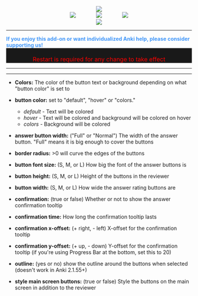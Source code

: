 <center><div style="vertical-align:middle;"><a href="https://www.theanking.com"><img src="/_addons/374005964/AnKing/TheAnKing.png"></a></div></center>

<center><a href="https://www.facebook.com/ankingmed"><img src="/_addons/374005964/AnKing/Facebook.jpg"></a>
&nbsp;&nbsp;&nbsp;&nbsp;&nbsp;&nbsp;&nbsp;&nbsp;&nbsp;&nbsp;&nbsp;&nbsp;&nbsp;<a href="https://www.instagram.com/ankingmed"><img src="/_addons/374005964/AnKing/Instagram.jpg"></a>
&nbsp;&nbsp;&nbsp;&nbsp;&nbsp;&nbsp;&nbsp;&nbsp;&nbsp;&nbsp;&nbsp;&nbsp;&nbsp;<a href="https://www.youtube.com/theanking"><img src="/_addons/374005964/AnKing/YouTube.jpg"></a></center>

<center><a href="https://www.patreon.com/ankingmed"><img src="/_addons/374005964/AnKing/Patreon.jpg"></a></center>

---

<div style="color: #4297F9;"><b>If you enjoy this add-on or want individualized Anki help, please consider supporting us!</b></div>

<div style="color: red; font-size: 16px; background-color: rgb(25, 25, 25); text-align: center;"><br>Restart is required for any change to take effect<br></div>
<hr>

---

* **Colors:** The color of the button text or background depending on what "button color" is set to
* **button color:** set to "default", "hover" or "colors." 
    * _default_ - Text will be colored
    * _hover_ - Text will be colored and background will be colored on hover
    * _colors_ - Background will be colored

* **answer button width:** ("Full" or "Normal") The width of the answer button. "Full" means it is big enough to cover the buttons
* **border radius:** >0 will curve the edges of the buttons
* **button font size:** (S, M, or L) How big the font of the answer buttons is
* **button height:** (S, M, or L) Height of the buttons in the reviewer
* **button width:** (S, M, or L) How wide the answer rating buttons are
* **confirmation:** (true or false) Whether or not to show the answer confirmation tooltip
* **confirmation time:** How long the confirmation tooltip lasts
* **confirmation x-offset:** (+ right, - left) X-offset for the confirmation tooltip 
* **confirmation y-offset:** (+ up, - down) Y-offset for the confirmation tooltip (if you're using Progress Bar at the bottom, set this to 20)
* **outline:** (yes or no) show the outline around the buttons when selected (doesn't work in Anki 2.1.55+)
* **style main screen buttons:** (true or false) Style the buttons on the main screen in addition to the reviewer

